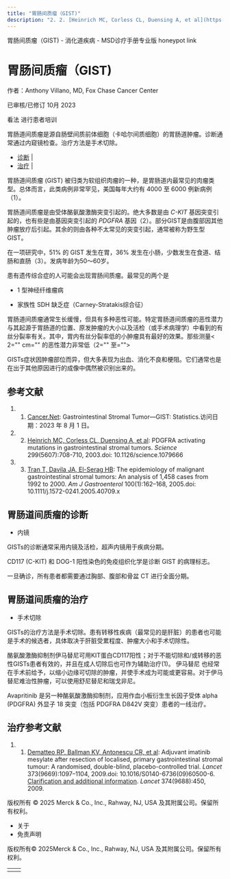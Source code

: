 ```yaml
---
title: "胃肠间质瘤（GIST)"
description: "2. 2. [Heinrich MC, Corless CL, Duensing A, et al](https://pubmed.ncbi.nlm.nih.gov/12522257/): PDGFRA activating mutations in gastrointestinal stromal tumors. _Science_ 299(5607):708-710, 2003.doi: 10.1126/science.1079666"
---
```


﻿胃肠间质瘤（GIST) - 消化道疾病 - MSD诊疗手册专业版 honeypot link

# 胃肠间质瘤（GIST)

作者：Anthony Villano, MD, Fox Chase Cancer Center

已审核/已修订 10月 2023

看法 进行患者培训

胃肠道间质瘤是源自肠壁间质前体细胞（卡哈尔间质细胞）的胃肠道肿瘤。诊断通常通过内窥镜检查。治疗方法是手术切除。

- [诊断](#诊断_v84919225_zh) \|
- [治疗](#治疗_v84919238_zh) \|

胃肠道间质瘤 (GIST) 被归类为软组织肉瘤的一种，是胃肠道内最常见的肉瘤类型。总体而言，此类病例非常罕见，美国每年大约有 4000 至 6000 例新病例（1）。

胃肠道间质瘤是由受体酪氨酸激酶突变引起的。绝大多数是由 _C-KIT_ 基因突变引起的，也有些是由基因突变引起的 _PDGFRA_ 基因（2）。部分GIST是由腹部因其他肿瘤放疗后引起。其余的则由各种不太常见的突变引起，通常被称为野生型 GIST。

在一项研究中，51% 的 GIST 发生在胃，36% 发生在小肠，少数发生在食道、结肠和直肠（3）。发病年龄为50～60岁。

患有遗传综合症的人可能会出现胃肠间质瘤。最常见的两个是

- 1 型神经纤维瘤病

- 家族性 SDH 缺乏症（Carney-Stratakis综合征）


胃肠道间质瘤通常生长缓慢，但具有多种恶性可能。特定胃肠道间质瘤的恶性潜力与其起源于胃肠道的位置、原发肿瘤的大小以及活检（或手术病理学）中看到的有丝分裂率有关。其中，胃内有丝分裂率低的小肿瘤具有最好的效果。那些测量< 2="" cm="" 的恶性潜力非常低（2="" 至="">

GISTs症状因肿瘤部位而异，但大多表现为出血、消化不良和梗阻。它们通常也是在出于其他原因进行的成像中偶然被识别出来的。

## 参考文献

1. 1. [Cancer.Net](https://www.cancer.net/cancer-types/gastrointestinal-stromal-tumor-gist/statistics#): Gastrointestinal Stromal Tumor—GIST: Statistics.访问日期：2023 年 8 月 1 日。

2. 2. [Heinrich MC, Corless CL, Duensing A, et al](https://pubmed.ncbi.nlm.nih.gov/12522257/): PDGFRA activating mutations in gastrointestinal stromal tumors. _Science_ 299(5607):708-710, 2003.doi: 10.1126/science.1079666

3. 3. [Tran T, Davila JA, El-Serag HB](https://pubmed.ncbi.nlm.nih.gov/15654796/): The epidemiology of malignant gastrointestinal stromal tumors: An analysis of 1,458 cases from 1992 to 2000. _Am J Gastroenterol_ 100(1):162–168, 2005.doi: 10.1111/j.1572-0241.2005.40709.x


## 胃肠道间质瘤的诊断

- 内镜


GISTs的诊断通常采用内镜及活检，超声内镜用于疾病分期。

CD117 (C-KIT) 和 DOG-1 阳性染色的免疫组织化学是诊断 GIST 的病理标志。

一旦确诊，所有患者都需要通过胸部、腹部和骨盆 CT 进行全面分期。

## 胃肠道间质瘤的治疗

- 手术切除


GISTs的治疗方法是手术切除。患有转移性疾病（最常见的是肝脏）的患者也可能是手术的候选者，具体取决于肝脏受累程度、肿瘤大小和手术切除性。

酪氨酸激酶抑制剂伊马替尼可用KIT蛋白CD117阳性；对于不能切除和/或转移的恶性GISTs患者有效的，并且在成人切除后也可作为辅助治疗(1)。 伊马替尼 也经常在手术前给予，以缩小边缘可切除的肿瘤，并使手术成为可能或更容易。对于伊马替尼难治性肿瘤，可以使用舒尼替尼和瑞戈非尼。

Avapritinib 是另一种酪氨酸激酶抑制剂，应用作血小板衍生生长因子受体 alpha (PDGFRA) 外显子 18 突变（包括 PDGFRA D842V 突变）患者的一线治疗。

## 治疗参考文献

1. 1. [Dematteo RP, Ballman KV, Antonescu CR, et al](https://www.ncbi.nlm.nih.gov/pmc/articles/PMC2915459/): Adjuvant imatinib mesylate after resection of localised, primary gastrointestinal stromal tumour: A randomised, double-blind, placebo-controlled trial. _Lancet_ 373(9669):1097–1104, 2009.doi: 10.1016/S0140-6736(09)60500-6. [Clarification and additional information](http://www.thelancet.com/pdfs/journals/lancet/PIIS0140-6736(09)61450-1.pdf). _Lancet_ 374(9688):450, 2009.




版权所有 © 2025
Merck & Co., Inc., Rahway, NJ, USA 及其附属公司。保留所有权利。

- 关于
- 免责声明

版权所有© 2025Merck & Co., Inc., Rahway, NJ, USA 及其附属公司。保留所有权利。

|     |     |
| --- | --- |
|  |  |